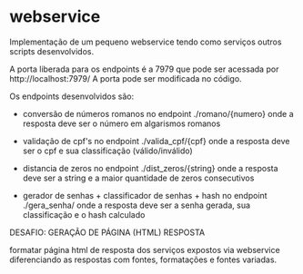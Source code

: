 # webservice

Implementação de um pequeno webservice tendo como serviços outros scripts desenvolvidos.

A porta liberada para os endpoints é a 7979 que pode ser acessada por http://localhost:7979/
A porta pode ser modificada no código.

Os endpoints desenvolvidos são:

 - conversão de números romanos no endpoint ./romano/{numero}
      onde a resposta deve ser o número em algarismos romanos

  - validação de cpf's no endpoint ./valida_cpf/{cpf}
      onde a resposta deve ser o cpf e sua classificação (válido/inválido)

  - distancia de zeros no endpoint ./dist_zeros/{string}
      onde a resposta deve ser a string e a maior quantidade de zeros consecutivos

  - gerador de senhas + classificador de senhas + hash no endpoint ./gera_senha/
      onde a resposta deve ser a senha gerada, sua classificação e o hash calculado

DESAFIO: GERAÇÃO DE PÁGINA (HTML) RESPOSTA

formatar página html de resposta dos serviços expostos via webservice diferenciando as respostas com fontes, formatações e fontes variadas.
